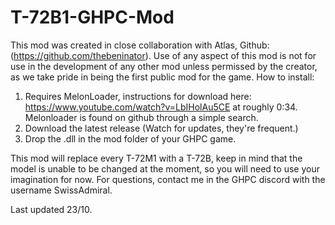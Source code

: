 # T-72B1-GHPC-Mod

This mod was created in close collaboration with Atlas, Github: (https://github.com/thebeninator).
Use of any aspect of this mod is not for use in the development of any other mod unless permissed by the creator, as we take pride in being the first public mod for the game.
How to install:

1. Requires MelonLoader, instructions for download here: https://www.youtube.com/watch?v=LbIHolAu5CE at roughly 0:34. Melonloader is found on github through a simple search.
2. Download the latest release (Watch for updates, they're frequent.)
3. Drop the .dll in the mod folder of your GHPC game.

This mod will replace every T-72M1 with a T-72B, keep in mind that the model is unable to be changed at the moment, so you will need to use your imagination for now.
For questions, contact me in the GHPC discord with the username SwissAdmiral.

Last updated 23/10.
